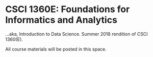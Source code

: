 # CSCI 1360E: Foundations for Informatics and Analytics

...aka, Introduction to Data Science. Summer 2018 rendition of CSCI 1360(E).

All course materials will be posted in this space.
